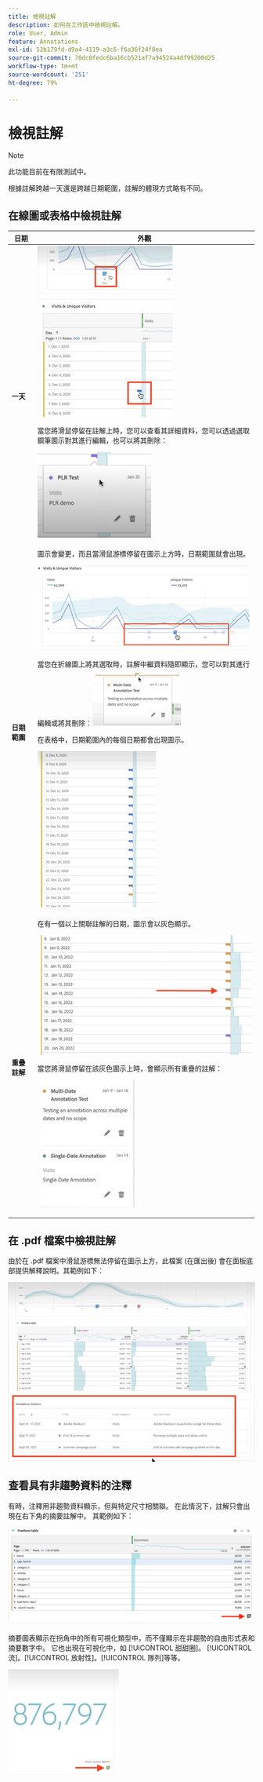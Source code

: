 ```yaml
---
title: 檢視註解
description: 如何在工作區中檢視註解。
role: User, Admin
feature: Annotations
exl-id: 52b179fd-d9a4-4119-a3c6-f6a36f24f8ea
source-git-commit: 70dc0fedc6ba16cb521af7a94524a4df99200d25
workflow-type: tm+mt
source-wordcount: '251'
ht-degree: 79%

---
```


# 檢視註解

>[!NOTE]
>
>此功能目前在有限測試中。

根據註解跨越一天還是跨越日期範圍，註解的體現方式略有不同。

## 在線圖或表格中檢視註解

| 日期 | 外觀 |
| --- | --- |
| **一天** | ![](assets/single-day.png)<p>當您將滑鼠停留在註解上時，您可以查看其詳細資料，您可以透過選取鋼筆圖示對其進行編輯，也可以將其刪除：<p> ![](assets/hover.png) |
| **日期範圍** | 圖示會變更，而且當滑鼠游標停留在圖示上方時，日期範圍就會出現。<p>![](assets/multi-day.png)<p>當您在折線圖上將其選取時，註解中繼資料隨即顯示，您可以對其進行編輯或將其刪除：![](assets/multi-hover.png)<p>在表格中，日期範圍內的每個日期都會出現圖示。<p>![](assets/multi-day-table.png) |
| **重疊註解** | 在有一個以上關聯註解的日期，圖示會以灰色顯示。<p>![](assets/grey.png)<p>當您將滑鼠停留在該灰色圖示上時，會顯示所有重疊的註解：<p>![](assets/overlap.png) |

## 在 .pdf 檔案中檢視註解

由於在 .pdf 檔案中滑鼠游標無法停留在圖示上方，此檔案 (在匯出後) 會在面板底部提供解釋說明。其範例如下：

![](assets/ann-pdf.png)

## 查看具有非趨勢資料的注釋

有時，注釋用非趨勢資料顯示，但與特定尺寸相關聯。 在此情況下，註解只會出現在右下角的摘要註解中。 其範例如下：

![](assets/non-date.png)

摘要圖表顯示在拐角中的所有可視化類型中，而不僅顯示在非趨勢的自由形式表和摘要數字中。 它也出現在可視化中，如 [!UICONTROL 甜甜圈]。 [!UICONTROL 流]。[!UICONTROL 放射性]。[!UICONTROL 隊列]等等。

![](assets/ann-summary.png)
